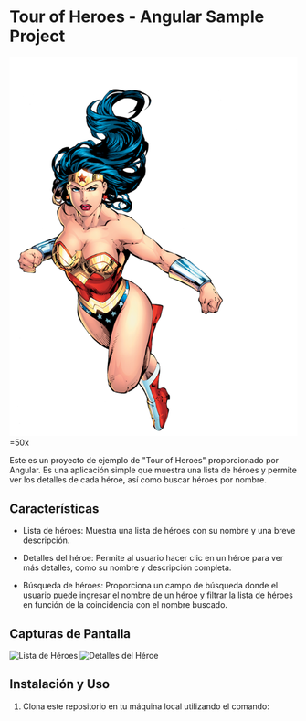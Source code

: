 # Tour of Heroes - Angular Sample Project

![Tour of Heroes](./src/pngwing.com.png)=50x

Este es un proyecto de ejemplo de "Tour of Heroes" proporcionado por Angular. Es una aplicación simple que muestra una lista de héroes y permite ver los detalles de cada héroe, así como buscar héroes por nombre.

## Características

- Lista de héroes: Muestra una lista de héroes con su nombre y una breve descripción.

- Detalles del héroe: Permite al usuario hacer clic en un héroe para ver más detalles, como su nombre y descripción completa.

- Búsqueda de héroes: Proporciona un campo de búsqueda donde el usuario puede ingresar el nombre de un héroe y filtrar la lista de héroes en función de la coincidencia con el nombre buscado.

## Capturas de Pantalla

![Lista de Héroes](screenshot-heroes.png)
![Detalles del Héroe](screenshot-hero-details.png)

## Instalación y Uso

1. Clona este repositorio en tu máquina local utilizando el comando: 
